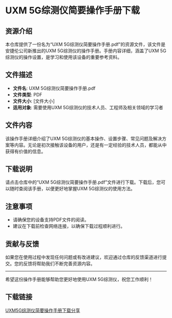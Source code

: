 # UXM 5G综测仪简要操作手册下载

## 资源介绍

本仓库提供了一份名为“UXM 5G综测仪简要操作手册.pdf”的资源文件，该文件是安捷伦公司新推出的UXM 5G综测仪的操作手册。手册内容详细，涵盖了UXM 5G综测仪的操作设置，是学习和使用该设备的重要参考资料。

## 文件描述

- **文件名**: UXM 5G综测仪简要操作手册.pdf
- **文件类型**: PDF
- **文件大小**: [文件大小]
- **适用对象**: 需要使用UXM 5G综测仪的技术人员、工程师及相关领域的学习者

## 文件内容

该操作手册详细介绍了UXM 5G综测仪的基本操作、设置步骤、常见问题及解决方案等内容。无论是初次接触该设备的用户，还是有一定经验的技术人员，都能从中获得有价值的信息。

## 下载说明

请点击仓库中的“UXM 5G综测仪简要操作手册.pdf”文件进行下载。下载后，您可以随时查阅该手册，以便更好地掌握UXM 5G综测仪的使用方法。

## 注意事项

- 请确保您的设备支持PDF文件的阅读。
- 建议在下载前检查网络连接，以确保下载过程顺利进行。

## 贡献与反馈

如果您在使用过程中发现任何问题或有改进建议，欢迎通过仓库的反馈渠道进行提交。您的反馈将帮助我们不断完善资源内容。

---

希望这份操作手册能够帮助您更好地使用UXM 5G综测仪，祝您工作顺利！

## 下载链接

[UXM5G综测仪简要操作手册下载分享](https://pan.quark.cn/s/a4e483189225)